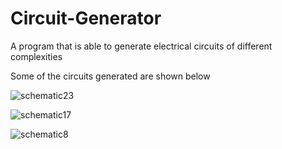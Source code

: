 # Circuit-Generator

A program that is able to generate electrical circuits of different complexities

Some of the circuits generated are shown below

![schematic23](https://user-images.githubusercontent.com/56998775/110234962-01cb6300-7f36-11eb-99f3-9c83427bc5a7.jpg)

![schematic17](https://user-images.githubusercontent.com/56998775/110234961-00019f80-7f36-11eb-83d3-9985f5fa74c6.jpg)

![schematic8](https://user-images.githubusercontent.com/56998775/110234960-fd9f4580-7f35-11eb-81f6-96f38ec61fea.jpg)

